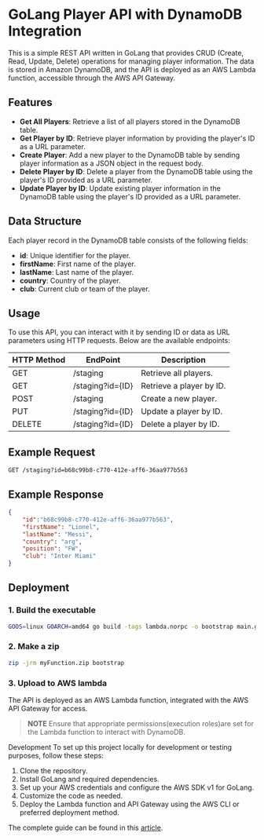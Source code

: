 # GoLang Player API with DynamoDB Integration

This is a simple REST API written in GoLang that provides CRUD (Create, Read, Update, Delete) operations for managing player information. The data is stored in Amazon DynamoDB, and the API is deployed as an AWS Lambda function, accessible through the AWS API Gateway.

## Features

- **Get All Players**: Retrieve a list of all players stored in the DynamoDB table.
- **Get Player by ID**: Retrieve player information by providing the player's ID as a URL parameter.
- **Create Player**: Add a new player to the DynamoDB table by sending player information as a JSON object in the request body.
- **Delete Player by ID**: Delete a player from the DynamoDB table using the player's ID provided as a URL parameter.
- **Update Player by ID**: Update existing player information in the DynamoDB table using the player's ID provided as a URL parameter.

## Data Structure

Each player record in the DynamoDB table consists of the following fields:

- **id**: Unique identifier for the player.
- **firstName**: First name of the player.
- **lastName**: Last name of the player.
- **country**: Country of the player.
- **club**: Current club or team of the player.

## Usage
To use this API, you can interact with it by sending ID or data as URL parameters using HTTP requests. Below are the available endpoints:

| HTTP Method | EndPoint         | Description              |
|-------------|------------------|--------------------------|
| GET         | /staging         | Retrieve all players.    |
| GET         | /staging?id={ID} | Retrieve a player by ID. |
| POST        | /staging         | Create a new player.     |
| PUT         | /staging?id={ID} | Update a player by ID.   |
| DELETE      | /staging?id={ID} | Delete a player by ID.   |
## Example Request

```
GET /staging?id=b68c99b8-c770-412e-aff6-36aa977b563
```
## Example Response
```json
{
    "id":"b68c99b8-c770-412e-aff6-36aa977b563",
    "firstName": "Lionel",
    "lastName": "Messi",
    "country": "arg",
    "position": "FW",
    "club": "Inter Miami"
}
```
## Deployment
### 1. Build the executable
```bash
GOOS=linux GOARCH=amd64 go build -tags lambda.norpc -o bootstrap main.go
```
### 2. Make a zip
```bash
zip -jrm myFunction.zip bootstrap
```
### 3. Upload to AWS lambda
The API is deployed as an AWS Lambda function, integrated with the AWS API Gateway for access. 
> **NOTE**
> Ensure that appropriate permissions(execution roles)are set for the Lambda function to interact with DynamoDB.

Development
To set up this project locally for development or testing purposes, follow these steps:

1. Clone the repository.
2. Install GoLang and required dependencies.
3. Set up your AWS credentials and configure the AWS SDK v1 for GoLang.
4. Customize the code as needed.
5. Deploy the Lambda function and API Gateway using the AWS CLI or preferred deployment method.

The complete guide can be found in this [article](https://dev.to/sourjaya/build-and-deploy-rest-api-with-aws-lambda-api-gateway-and-dynamodb-using-golang-58ap).
